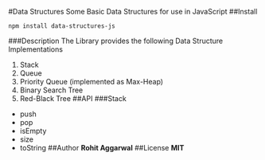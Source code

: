 #Data Structures
Some Basic Data Structures for use in JavaScript
##Install
```
npm install data-structures-js
```
###Description
The Library provides the following Data Structure Implementations

1. Stack
2. Queue
3. Priority Queue (implemented as Max-Heap)
4. Binary Search Tree
5. Red-Black Tree
##API
###Stack
* push
* pop
* isEmpty
* size
* toString
##Author
**Rohit Aggarwal**
##License
**MIT**